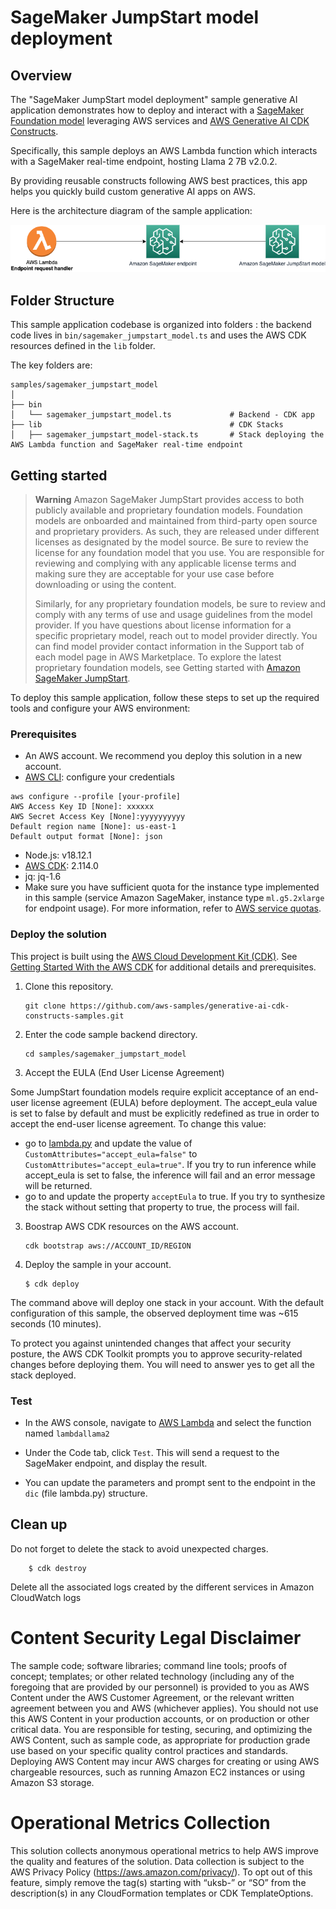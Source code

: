 # SageMaker JumpStart model deployment

## Overview

The "SageMaker JumpStart model deployment" sample generative AI application demonstrates how to deploy and interact with a [SageMaker Foundation model](https://docs.aws.amazon.com/sagemaker/latest/dg/jumpstart-foundation-models-choose.html) leveraging AWS services and [AWS Generative AI CDK Constructs](https://github.com/awslabs/generative-ai-cdk-constructs).

Specifically, this sample deploys an AWS Lambda function which interacts with a SageMaker real-time endpoint, hosting Llama 2 7B v2.0.2. 

By providing reusable constructs following AWS best practices, this app helps you quickly build custom generative AI apps on AWS.

Here is the architecture diagram of the sample application:

![Architecture Diagram](./doc/images/architecture.png)

## Folder Structure

This sample application codebase is organized into folders : the backend code lives in ```bin/sagemaker_jumpstart_model.ts``` and uses the AWS CDK resources defined in the ```lib``` folder.

The key folders are:

```
samples/sagemaker_jumpstart_model
│
├── bin
│   └── sagemaker_jumpstart_model.ts             # Backend - CDK app
├── lib                                          # CDK Stacks
│   ├── sagemaker_jumpstart_model-stack.ts       # Stack deploying the AWS Lambda function and SageMaker real-time endpoint
```

## Getting started

> **Warning**
> Amazon SageMaker JumpStart provides access to both publicly available and proprietary foundation models. Foundation models are onboarded and maintained from third-party open source and proprietary providers. As such, they are released under different licenses as designated by the model source. Be sure to review the license for any foundation model that you use. You are responsible for reviewing and complying with any applicable license terms and making sure they are acceptable for your use case before downloading or using the content. 
>
> Similarly, for any proprietary foundation models, be sure to review and comply with any terms of use and usage guidelines from the model provider. If you have questions about license information for a specific proprietary model, reach out to model provider directly. You can find model provider contact information in the Support tab of each model page in AWS Marketplace. To explore the latest proprietary foundation models, see Getting started with [Amazon SageMaker JumpStart](http://aws.amazon.com/sagemaker/jumpstart/getting-started/?sagemaker-jumpstart-cards.sort-by=item.additionalFields.priority&sagemaker-jumpstart-cards.sort-order=asc&awsf.sagemaker-jumpstart-filter-product-type=product-type%23foundation-model&awsf.sagemaker-jumpstart-filter-text=*all&awsf.sagemaker-jumpstart-filter-vision=*all&awsf.sagemaker-jumpstart-filter-tabular=*all&awsf.sagemaker-jumpstart-filter-audio-tasks=*all&awsf.sagemaker-jumpstart-filter-multimodal=*all&awsf.sagemaker-jumpstart-filter-RL=*all&sagemaker-jumpstart-cards.q=proprietary&sagemaker-jumpstart-cards.q_operator=AND).

To deploy this sample application, follow these steps to set up the required tools and configure your AWS environment:

### Prerequisites

- An AWS account. We recommend you deploy this solution in a new account.
- [AWS CLI](https://aws.amazon.com/cli/): configure your credentials

```
aws configure --profile [your-profile] 
AWS Access Key ID [None]: xxxxxx
AWS Secret Access Key [None]:yyyyyyyyyy
Default region name [None]: us-east-1 
Default output format [None]: json
```

- Node.js: v18.12.1
- [AWS CDK](https://github.com/aws/aws-cdk/releases/tag/v2.114.0): 2.114.0
- jq: jq-1.6
- Make sure you have sufficient quota for the instance type implemented in this sample (service Amazon SageMaker, instance type `ml.g5.2xlarge` for endpoint usage). For more information, refer to [AWS service quotas](https://docs.aws.amazon.com/general/latest/gr/aws_service_limits.html).

### Deploy the solution

This project is built using the [AWS Cloud Development Kit (CDK)](https://aws.amazon.com/cdk/). See [Getting Started With the AWS CDK](https://docs.aws.amazon.com/cdk/v2/guide/getting_started.html) for additional details and prerequisites.

1. Clone this repository.
    ```shell
    git clone https://github.com/aws-samples/generative-ai-cdk-constructs-samples.git
    ```

2. Enter the code sample backend directory.
    ```shell
    cd samples/sagemaker_jumpstart_model
    ```

3. Accept the EULA (End User License Agreement)

Some JumpStart foundation models require explicit acceptance of an end-user license agreement (EULA) before deployment. The accept_eula value is set to false by default and must be explicitly redefined as true in order to accept the end-user license agreement. 
To change this value:
- go to [lambda.py](./lambda/lambda.py) and update the value of ```CustomAttributes="accept_eula=false"``` to ```CustomAttributes="accept_eula=true"```. If you try to run inference while accept_eula is set to false, the inference will fail and an error message will be returned.
- go to [](./lib/sagemaker_jumpstart_model-stack.ts) and update the property ```acceptEula``` to true. If you try to synthesize the stack without setting that property to true, the process will fail.

3. Boostrap AWS CDK resources on the AWS account.
    ```shell
    cdk bootstrap aws://ACCOUNT_ID/REGION
    ```

6. Deploy the sample in your account. 
    ```shell
    $ cdk deploy
    ```

The command above will deploy one stack in your account. With the default configuration of this sample, the observed deployment time was ~615 seconds (10 minutes).

To protect you against unintended changes that affect your security posture, the AWS CDK Toolkit prompts you to approve security-related changes before deploying them. You will need to answer yes to get all the stack deployed.

### Test

- In the AWS console, navigate to [AWS Lambda](https://us-east-1.console.aws.amazon.com/lambda/home?region=us-east-1#/functions?sb=lastModified&so=DESCENDING) and select the function named ```lambdallama2```

- Under the Code tab, click ```Test```. This will send a request to the SageMaker endpoint, and display the result. 

- You can update the parameters and prompt sent to the endpoint in the ```dic``` (file lambda.py) structure.

## Clean up

Do not forget to delete the stack to avoid unexpected charges.

```shell
    $ cdk destroy
```

Delete all the associated logs created by the different services in Amazon CloudWatch logs

# Content Security Legal Disclaimer
The sample code; software libraries; command line tools; proofs of concept; templates; or other related technology (including any of the foregoing that are provided by our personnel) is provided to you as AWS Content under the AWS Customer Agreement, or the relevant written agreement between you and AWS (whichever applies). You should not use this AWS Content in your production accounts, or on production or other critical data. You are responsible for testing, securing, and optimizing the AWS Content, such as sample code, as appropriate for production grade use based on your specific quality control practices and standards. Deploying AWS Content may incur AWS charges for creating or using AWS chargeable resources, such as running Amazon EC2 instances or using Amazon S3 storage.

# Operational Metrics Collection
This solution collects anonymous operational metrics to help AWS improve the quality and features of the solution. Data collection is subject to the AWS Privacy Policy (https://aws.amazon.com/privacy/). To opt out of this feature, simply remove the tag(s) starting with “uksb-” or “SO” from the description(s) in any CloudFormation templates or CDK TemplateOptions.
